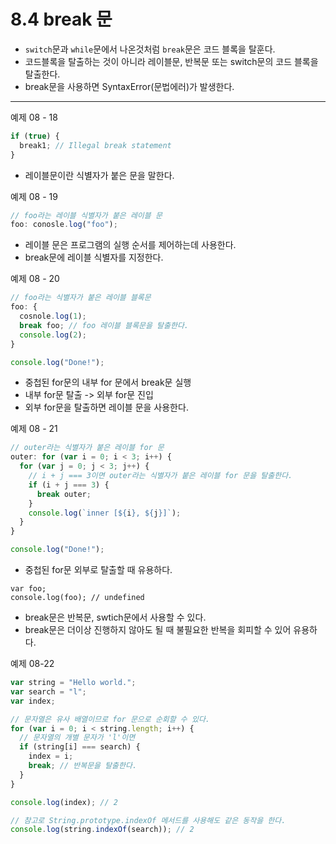 # 8.4 break 문

- `switch`문과 `while`문에서 나온것처럼 `break`문은 코드 블록을 탈훈다.
- 코드블록을 탈출하는 것이 아니라 레이블문, 반복문 또는 switch문의 코드 블록을 탈출한다.
- break문을 사용하면 SyntaxError(문법에러)가 발생한다.

---

예제 08 - 18

```js
if (true) {
  break1; // Illegal break statement
}
```

- 레이블문이란 식별자가 붙은 문을 말한다.

예제 08 - 19

```js
// foo라는 레이블 식별자가 붙은 레이블 문
foo: conosle.log("foo");
```

- 레이블 문은 프로그램의 실행 순서를 제어하는데 사용한다.
- break문에 레이블 식별자를 지정한다.

예제 08 - 20

```js
// foo라는 식별자가 붙은 레이블 블록문
foo: {
  cosnole.log(1);
  break foo; // foo 레이블 블록문을 탈출한다.
  console.log(2);
}

console.log("Done!");
```

- 중첩된 for문의 내부 for 문에서 break문 실행
- 내부 for문 탈출 -> 외부 for문 진입
- 외부 for문을 탈출하면 레이블 문을 사용한다.

예제 08 - 21

```js
// outer라는 식별자가 붙은 레이블 for 문
outer: for (var i = 0; i < 3; i++) {
  for (var j = 0; j < 3; j++) {
    // i + j === 3이면 outer라는 식별자가 붙은 레이블 for 문을 탈출한다.
    if (i + j === 3) {
      break outer;
    }
    console.log(`inner [${i}, ${j}]`);
  }
}

console.log("Done!");
```

- 중첩된 for문 외부로 탈출할 때 유용하다.

```JS
var foo;
console.log(foo); // undefined
```

- break문은 반복문, swtich문에서 사용할 수 있다.
- break문은 더이상 진행하지 않아도 될 때 불필요한 반복을 회피할 수 있어 유용하다.

예제 08-22

```js
var string = "Hello world.";
var search = "l";
var index;

// 문자열은 유사 배열이므로 for 문으로 순회할 수 있다.
for (var i = 0; i < string.length; i++) {
  // 문자열의 개별 문자가 'l'이면
  if (string[i] === search) {
    index = i;
    break; // 반복문을 탈출한다.
  }
}

console.log(index); // 2

// 참고로 String.prototype.indexOf 메서드를 사용해도 같은 동작을 한다.
console.log(string.indexOf(search)); // 2
```
